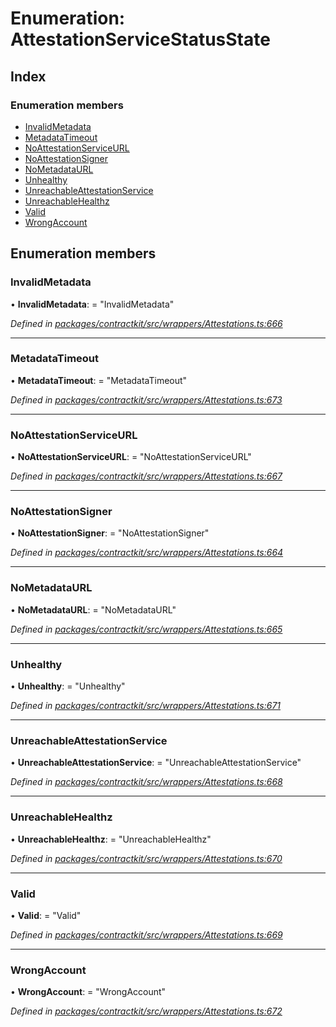 # Enumeration: AttestationServiceStatusState

## Index

### Enumeration members

* [InvalidMetadata](_contractkit_src_wrappers_attestations_.attestationservicestatusstate.md#invalidmetadata)
* [MetadataTimeout](_contractkit_src_wrappers_attestations_.attestationservicestatusstate.md#metadatatimeout)
* [NoAttestationServiceURL](_contractkit_src_wrappers_attestations_.attestationservicestatusstate.md#noattestationserviceurl)
* [NoAttestationSigner](_contractkit_src_wrappers_attestations_.attestationservicestatusstate.md#noattestationsigner)
* [NoMetadataURL](_contractkit_src_wrappers_attestations_.attestationservicestatusstate.md#nometadataurl)
* [Unhealthy](_contractkit_src_wrappers_attestations_.attestationservicestatusstate.md#unhealthy)
* [UnreachableAttestationService](_contractkit_src_wrappers_attestations_.attestationservicestatusstate.md#unreachableattestationservice)
* [UnreachableHealthz](_contractkit_src_wrappers_attestations_.attestationservicestatusstate.md#unreachablehealthz)
* [Valid](_contractkit_src_wrappers_attestations_.attestationservicestatusstate.md#valid)
* [WrongAccount](_contractkit_src_wrappers_attestations_.attestationservicestatusstate.md#wrongaccount)

## Enumeration members

###  InvalidMetadata

• **InvalidMetadata**: = "InvalidMetadata"

*Defined in [packages/contractkit/src/wrappers/Attestations.ts:666](https://github.com/celo-org/celo-monorepo/blob/master/packages/contractkit/src/wrappers/Attestations.ts#L666)*

___

###  MetadataTimeout

• **MetadataTimeout**: = "MetadataTimeout"

*Defined in [packages/contractkit/src/wrappers/Attestations.ts:673](https://github.com/celo-org/celo-monorepo/blob/master/packages/contractkit/src/wrappers/Attestations.ts#L673)*

___

###  NoAttestationServiceURL

• **NoAttestationServiceURL**: = "NoAttestationServiceURL"

*Defined in [packages/contractkit/src/wrappers/Attestations.ts:667](https://github.com/celo-org/celo-monorepo/blob/master/packages/contractkit/src/wrappers/Attestations.ts#L667)*

___

###  NoAttestationSigner

• **NoAttestationSigner**: = "NoAttestationSigner"

*Defined in [packages/contractkit/src/wrappers/Attestations.ts:664](https://github.com/celo-org/celo-monorepo/blob/master/packages/contractkit/src/wrappers/Attestations.ts#L664)*

___

###  NoMetadataURL

• **NoMetadataURL**: = "NoMetadataURL"

*Defined in [packages/contractkit/src/wrappers/Attestations.ts:665](https://github.com/celo-org/celo-monorepo/blob/master/packages/contractkit/src/wrappers/Attestations.ts#L665)*

___

###  Unhealthy

• **Unhealthy**: = "Unhealthy"

*Defined in [packages/contractkit/src/wrappers/Attestations.ts:671](https://github.com/celo-org/celo-monorepo/blob/master/packages/contractkit/src/wrappers/Attestations.ts#L671)*

___

###  UnreachableAttestationService

• **UnreachableAttestationService**: = "UnreachableAttestationService"

*Defined in [packages/contractkit/src/wrappers/Attestations.ts:668](https://github.com/celo-org/celo-monorepo/blob/master/packages/contractkit/src/wrappers/Attestations.ts#L668)*

___

###  UnreachableHealthz

• **UnreachableHealthz**: = "UnreachableHealthz"

*Defined in [packages/contractkit/src/wrappers/Attestations.ts:670](https://github.com/celo-org/celo-monorepo/blob/master/packages/contractkit/src/wrappers/Attestations.ts#L670)*

___

###  Valid

• **Valid**: = "Valid"

*Defined in [packages/contractkit/src/wrappers/Attestations.ts:669](https://github.com/celo-org/celo-monorepo/blob/master/packages/contractkit/src/wrappers/Attestations.ts#L669)*

___

###  WrongAccount

• **WrongAccount**: = "WrongAccount"

*Defined in [packages/contractkit/src/wrappers/Attestations.ts:672](https://github.com/celo-org/celo-monorepo/blob/master/packages/contractkit/src/wrappers/Attestations.ts#L672)*
